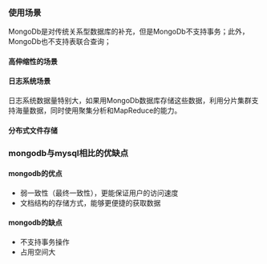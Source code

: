 ### 使用场景
MongoDb是对传统关系型数据库的补充，但是MongoDb不支持事务；此外，MongoDb也不支持表联合查询；
#### 高伸缩性的场景
#### 日志系统场景
日志系统数据量特别大，如果用MongoDb数据库存储这些数据，利用分片集群支持海量数据，同时使用聚集分析和MapReduce的能力。
#### 分布式文件存储
### mongodb与mysql相比的优缺点
#### mongodb的优点
- 弱一致性（最终一致性），更能保证用户的访问速度
- 文档结构的存储方式，能够更便捷的获取数据
#### mongodb的缺点
- 不支持事务操作
- 占用空间大